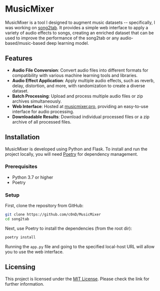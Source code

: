 ﻿# MusicMixer

MusicMixer is a tool I designed to augment music datasets -- specifically, I was working on [song2tab](https://github.com/c0nD/song2tab). It provides a simple web interface to apply a variety of audio effects to songs, creating an enriched dataset that can be used to improve the performance of the song2tab or any audio-based/music-based deep learning model.

## Features
- **Audio File Conversion**: Convert audio files into different formats for compatibility with various machine learning tools and libraries.
- **Audio Effect Application**: Apply multiple audio effects, such as reverb, delay, distortion, and more, with randomization to create a diverse dataset.
- **Batch Processing**: Upload and process multiple audio files or zip archives simultaneously.
- **Web Interface**: Hosted at [musicmixer.pro](https://musicmixer.pro/), providing an easy-to-use interface for audio processing.
- **Downloadable Results**: Download individual processed files or a zip archive of all processed files.

## Installation

MusicMixer is developed using Python and Flask. To install and run the project locally, you will need [Poetry](https://python-poetry.org/) for dependency management.

### Prerequisites
- Python 3.7 or higher
- Poetry

### Setup
First, clone the repository from GitHub:
```bash
git clone https://github.com/c0nD/MusicMixer
cd song2tab
```
Next, use Poetry to install the dependencies (from the root dir):
```bash
poetry install
```

Running the `app.py` file and going to the specified local-host URL will allow you to use the web interface.


## Licensing
This project is licensed under the [MIT License](https://github.com/c0nD/MusicMixer/blob/main/LICENSE). Please check the link for further information.
